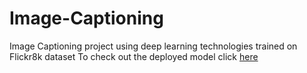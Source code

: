 # Image-Captioning
Image Captioning project using deep learning technologies trained on Flickr8k dataset
To check out the deployed model click [here](https://image-captioning-gnpfrcat4blxekxkpaw4dq.streamlit.app/)
